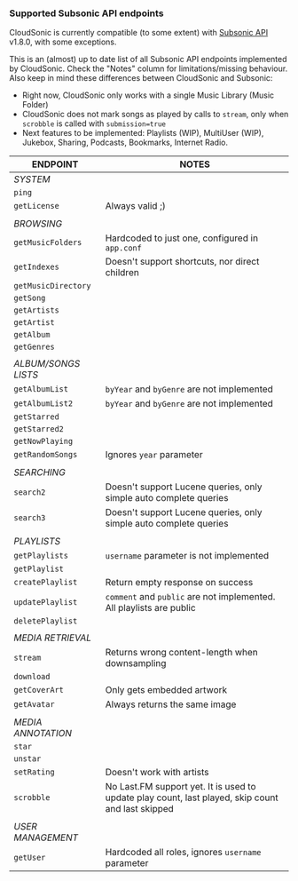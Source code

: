 
###  Supported Subsonic API endpoints

CloudSonic is currently compatible (to some extent) with [Subsonic API](subsonic.org/pages/api.jsp) v1.8.0, with some exceptions.

This is an (almost) up to date list of all Subsonic API endpoints implemented by CloudSonic. 
Check the "Notes" column for limitations/missing behaviour. Also keep in mind these differences between 
CloudSonic and Subsonic:

* Right now, CloudSonic only works with a single Music Library (Music Folder)
* CloudSonic does not mark songs as played by calls to `stream`, only when 
 `scrobble` is called with `submission=true`
* Next features to be implemented: Playlists (WIP), MultiUser (WIP), Jukebox, Sharing, Podcasts, Bookmarks, Internet Radio. 


| ENDPOINT               | NOTES |
|------------------------|-------|
| _SYSTEM_               ||
| `ping`                 | |
| `getLicense`           | Always valid ;) |    
| ||
| _BROWSING_             ||
| `getMusicFolders`      | Hardcoded to just one, configured in `app.conf` |
| `getIndexes`           | Doesn't support shortcuts, nor direct children |
| `getMusicDirectory`    | |
| `getSong`              | |
| `getArtists`           | |
| `getArtist`            | |
| `getAlbum`             | |
| `getGenres`            | |
| ||
| _ALBUM/SONGS LISTS_    ||
| `getAlbumList`         | `byYear` and `byGenre` are not implemented |
| `getAlbumList2`        | `byYear` and `byGenre` are not implemented |
| `getStarred`           | |
| `getStarred2`          | |
| `getNowPlaying`        | |
| `getRandomSongs`       | Ignores `year` parameter |
| ||
| _SEARCHING_            ||
| `search2`              | Doesn't support Lucene queries, only simple auto complete queries |
| `search3`              | Doesn't support Lucene queries, only simple auto complete queries |
| ||
| _PLAYLISTS_            ||
| `getPlaylists`         | `username` parameter is not implemented |
| `getPlaylist`          | |
| `createPlaylist`       | Return empty response on success |
| `updatePlaylist`       | `comment` and `public` are not implemented. All playlists are public |
| `deletePlaylist`       | |
| ||
| _MEDIA RETRIEVAL_      ||
| `stream`               | Returns wrong content-length when downsampling |
| `download`             | |
| `getCoverArt`          | Only gets embedded artwork |
| `getAvatar`            | Always returns the same image |
| ||
| _MEDIA ANNOTATION_     ||
| `star`                 | |
| `unstar`               | |
| `setRating`            | Doesn't work with artists |
| `scrobble`             | No Last.FM support yet. It is used to update play count, last played, skip count and last skipped |
| ||
| _USER MANAGEMENT_      ||
| `getUser`              | Hardcoded all roles, ignores `username` parameter|
